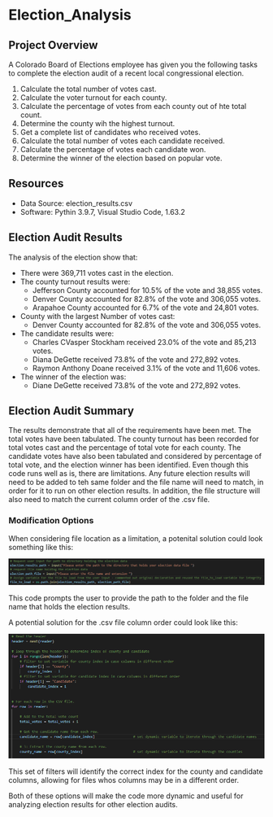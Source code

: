 # Election_Analysis

## Project Overview
A Colorado Board of Elections employee has given you the following tasks to complete the election audit of a recent local congressional election.

1. Calculate the total number of votes cast.
2. Calculate the voter turnout for each county.
3. Calculate the percentage of votes from each county out of hte total count.
4. Determine the county wih the highest turnout.
5. Get a complete list of candidates who received votes.
6. Calculate the total number of votes each candidate received.
7. Calculate the percentage of votes each candidate won.
8. Determine the winner of the election based on popular vote.


## Resources
- Data Source: election_results.csv
- Software: Pythin 3.9.7, Visual Studio Code, 1.63.2

## Election Audit Results
The analysis of the election show that:
- There were 369,711 votes cast in the election.
- The county turnout results were:
    - Jefferson County accounted for 10.5% of the vote and 38,855 votes.
    - Denver County accounted for 82.8% of the vote and 306,055 votes.
    - Arapahoe County accounted for 6.7% of the vote and 24,801 votes.
- County with the largest Number of votes cast:
    - Denver County accounted for 82.8% of the vote and 306,055 votes. 
- The candidate results were:
    - Charles CVasper Stockham received 23.0% of the vote and 85,213 votes.
    - Diana DeGette received 73.8% of the vote and 272,892 votes.
    - Raymon Anthony Doane received 3.1% of the vote and 11,606 votes.
- The winner of the election was:
    - Diane DeGette received 73.8% of the vote and 272,892 votes.

 ## Election Audit Summary
The results demonstrate that all of the requirements have been met. The total votes have been tabulated. The county turnout has been recorded for total votes cast and the percentage of total vote for each county. The candidate votes have also been tabulated and considered by percentage of total vote, and the election winner has been identified. Even though this code runs well as is, there are limitations. Any future election results will need to be added to teh same folder and the file name will need to match, in order for it to run on other election results. In addition, the file structure will also need to match the current column order of the .csv file. 

### Modification Options
When considering file location as a limitation, a potenital solution could look something like this:

![Prompt the user for folder location and file name](Resources/User_input_solution.png)

This code prompts the user to provide the path to the folder and the file name that holds the election results.


A potential solution for the .csv file column order could look like this:

![Filter the header to determine the correct index for the county and candidate data in the .csv](Resources/Dynamic_header_filter.png)

This set of filters will identify the correct index for the county and candidate columns, allowing for files whos columns may be in a different order.


Both of these options will make the code more dynamic and useful for analyzing election results for other election audits.
